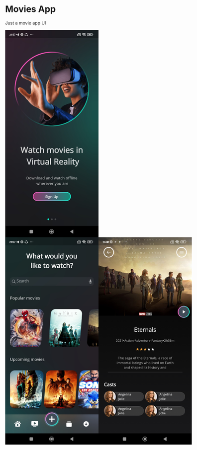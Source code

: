 # Movies App

Just a movie app UI

<div style="display: flex; justify-content: space-between;">
  <img src="assets/screenshots/onboarding_screen.jpg" alt="onboarding Screen" width="300"/>
</div>

<div style="display: flex; justify-content: space-between;">
  <img src="assets/screenshots/home_screen.jpg" alt="Home Screen" width="300"/>
  <img src="assets/screenshots/movie_details_screen.jpg" alt="Movie Details Screen" width="300"/>
</div>

